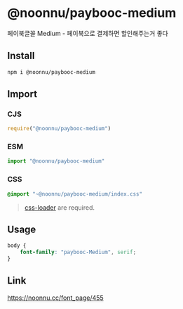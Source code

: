 # @noonnu/paybooc-medium
페이북글꼴 Medium - 페이북으로 결제하면 할인해주는거 좋다

## Install
```sh
npm i @noonnu/paybooc-medium
```
## Import
### CJS
```js
require("@noonnu/paybooc-medium")
```
### ESM
```js
import "@noonnu/paybooc-medium"
```
### CSS 
```css
@import "~@noonnu/paybooc-medium/index.css"
```
> [css-loader](https://github.com/webpack-contrib/css-loader) are required.

## Usage
```css
body {
    font-family: "paybooc-Medium", serif;
}
```

## Link
https://noonnu.cc/font_page/455